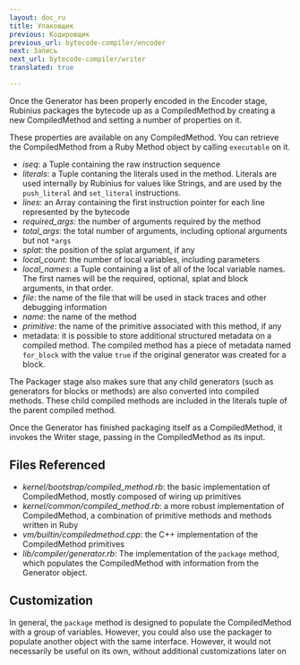 ```yaml
---
layout: doc_ru
title: Упаковщик
previous: Кодировщик
previous_url: bytecode-compiler/encoder
next: Запись
next_url: bytecode-compiler/writer
translated: true

---
```


Once the Generator has been properly encoded in the Encoder stage,
Rubinius packages the bytecode up as a CompiledMethod by creating a new
CompiledMethod and setting a number of properties on it.

These properties are available on any CompiledMethod. You can retrieve
the CompiledMethod from a Ruby Method object by calling `executable` on
it.

* *iseq*: a Tuple containing the raw instruction sequence
* *literals*: a Tuple contaning the literals used in the method.
  Literals are used internally by Rubinius for values like Strings, and
  are used by the `push_literal` and `set_literal` instructions.
* *lines*: an Array containing the first instruction pointer for each
  line represented by the bytecode
* *required_args*: the number of arguments required by the method
* *total_args*: the total number of arguments, including optional
  arguments but not `*args`
* *splat*: the position of the splat argument, if any
* *local_count*: the number of local variables, including parameters
* *local_names*: a Tuple containing a list of all of the local variable
  names. The first names will be the required, optional, splat and block
  arguments, in that order.
* *file*: the name of the file that will be used in stack traces and
  other debugging information
* *name*: the name of the method
* *primitive*: the name of the primitive associated with this method, if
  any
* metadata: it is possible to store additional structured metadata on a
  compiled method. The compiled method has a piece of metadata named
  `for_block` with the value `true` if the original generator was
  created for a block.

The Packager stage also makes sure that any child generators (such as
generators for blocks or methods) are also converted into compiled
methods. These child compiled methods are included in the literals tuple
of the parent compiled method.

Once the Generator has finished packaging itself as a CompiledMethod, it
invokes the Writer stage, passing in the CompiledMethod as its input.

## Files Referenced

* *kernel/bootstrap/compiled_method.rb*: the basic implementation of
  CompiledMethod, mostly composed of wiring up primitives
* *kernel/common/compiled_method.rb*: a more robust implementation of
  CompiledMethod, a combination of primitive methods and methods written
  in Ruby
* *vm/builtin/compiledmethod.cpp*: the C++ implementation of the
  CompiledMethod primitives
* *lib/compiler/generator.rb*: The implementation of the `package`
  method, which populates the CompiledMethod with information from the
  Generator object.

## Customization

In general, the `package` method is designed to populate the
CompiledMethod with a group of variables. However, you could also use
the packager to populate another object with the same interface.
However, it would not necessarily be useful on its own, without
additional customizations later on
